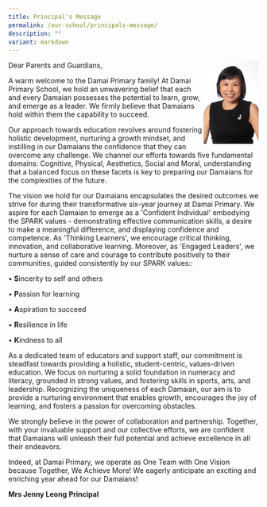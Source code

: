 ```yaml
---
title: Principal's Message
permalink: /our-school/principals-message/
description: ""
variant: markdown
---
```

<img src="/images/Staff%20Photo/2017%202020/2020%20Mrs%20Jenny%20Leong.jpeg" style="width:22%" align="right">
Dear Parents and Guardians,

A warm welcome to the Damai Primary family! At Damai Primary School, we hold an unwavering belief
that each and every Damaian possesses the potential to learn, grow, and emerge as a leader. We firmly
believe that Damaians hold within them the capability to succeed.

Our approach towards education revolves around fostering holistic development, nurturing a growth
mindset, and instilling in our Damaians the confidence that they can overcome any challenge. We
channel our efforts towards five fundamental domains: Cognitive, Physical, Aesthetics, Social and Moral,
understanding that a balanced focus on these facets is key to preparing our Damaians for the
complexities of the future.

The vision we hold for our Damaians encapsulates the desired outcomes we strive for during their
transformative six-year journey at Damai Primary. We aspire for each Damaian to emerge as a 'Confident Individual' embodying the SPARK values - demonstrating effective communication skills, a desire to make a meaningful difference, and displaying confidence and competence. As 'Thinking Learners', we encourage critical thinking, innovation, and collaborative learning. Moreover, as 'Engaged Leaders', we nurture a sense of care and courage to contribute positively to their communities, guided consistently by our SPARK values::

		 
• **S**incerity to self and others

• **P**assion for learning

 • **A**spiration to succeed

• **R**esilience in life

• **K**indness to all

As a dedicated team of educators and support staff, our commitment is steadfast towards providing a
holistic, student-centric, values-driven education. We focus on nurturing a solid foundation in numeracy
and literacy, grounded in strong values, and fostering skills in sports, arts, and leadership. Recognizing the uniqueness of each Damaian, our aim is to provide a nurturing environment that enables growth,
encourages the joy of learning, and fosters a passion for overcoming obstacles.

We strongly believe in the power of collaboration and partnership. Together, with your invaluable
support and our collective efforts, we are confident that Damaians will unleash their full potential and
achieve excellence in all their endeavors.

Indeed, at Damai Primary, we operate as One Team with One Vision because Together, We Achieve
More! We eagerly anticipate an exciting and enriching year ahead for our Damaians!
  
**Mrs Jenny Leong** 
**Principal**